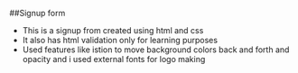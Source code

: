 ##Signup form
* This is a signup from created using html and css 
* It also has html validation only for learning purposes
* Used features like istion to move background colors back and forth and opacity and i used external fonts 
for logo making